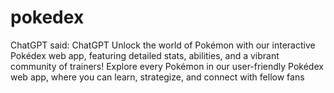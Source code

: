 # pokedex
ChatGPT said: ChatGPT      Unlock the world of Pokémon with our interactive Pokédex web app, featuring detailed stats, abilities, and a vibrant community of trainers!      Explore every Pokémon in our user-friendly Pokédex web app, where you can learn, strategize, and connect with fellow fans
